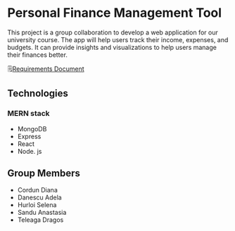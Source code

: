 # Personal Finance Management Tool

This project is a group collaboration to develop a web application for our university course. The app will help users track their income, expenses, and budgets. It can provide insights and visualizations to help users manage their finances better.

🗒️[Requirements Document](https://cordundiana6.atlassian.net/wiki/spaces/WW/overview?atlOrigin=eyJpIjoiZTY0NzFiY2U4ZDA0NDkwNDg1ZWM4MTRhNDRmY2EwMmUiLCJwIjoiaiJ9)

## Technologies
### MERN stack
- MongoDB
- Express
- React
- Node. js

## Group Members
- Cordun Diana
- Danescu Adela
- Hurloi Selena
- Sandu Anastasia
- Teleaga Dragos

